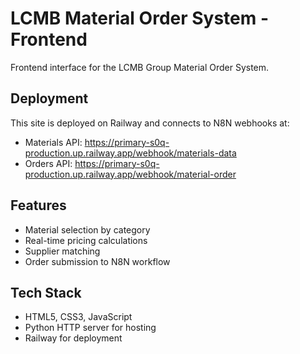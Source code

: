 # LCMB Material Order System - Frontend

Frontend interface for the LCMB Group Material Order System.

## Deployment
This site is deployed on Railway and connects to N8N webhooks at:
- Materials API: https://primary-s0q-production.up.railway.app/webhook/materials-data
- Orders API: https://primary-s0q-production.up.railway.app/webhook/material-order

## Features
- Material selection by category
- Real-time pricing calculations
- Supplier matching
- Order submission to N8N workflow

## Tech Stack
- HTML5, CSS3, JavaScript
- Python HTTP server for hosting
- Railway for deployment

